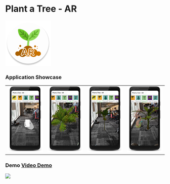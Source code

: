 # Plant a Tree - AR

![](https://raw.githubusercontent.com/Deishelon/PlantATreeAR/master/app/src/main/res/mipmap-xxhdpi/ic_launcher_round.png)


### Application Showcase

|   |   |   |  |
| ------------ | ------------ | ------------ | ------------ |
| [![](https://github.com/jaaaxsonmh/trees_company/raw/master/screenshots/ARUntitled-1_framed.png?raw=true)](https://github.com/jaaaxsonmh/trees_company/raw/master/screenshots/ARFull-1_framed.png?raw=true)  | [![](https://github.com/jaaaxsonmh/trees_company/raw/master/screenshots/ARUntitled-2_framed.png?raw=true)](https://github.com/jaaaxsonmh/trees_company/raw/master/screenshots/ARFull-2_framed.png?raw=true)  | [![](https://github.com/jaaaxsonmh/trees_company/raw/master/screenshots/ARUntitled-3_framed.png?raw=true)](https://github.com/jaaaxsonmh/trees_company/raw/master/screenshots/ARFull-3_framed.png?raw=true)  |[![](https://github.com/jaaaxsonmh/trees_company/raw/master/screenshots/ARUntitled-4_framed.png?raw=true)](https://github.com/jaaaxsonmh/trees_company/raw/master/screenshots/ARFull-4_framed.png?raw=true)

### Demo [Video Demo](http://www.youtube.com/watch?v=UWjEKZ1K6pc)
[![](http://img.youtube.com/vi/UWjEKZ1K6pc/0.jpg)](http://www.youtube.com/watch?v=UWjEKZ1K6pc "Demo")

